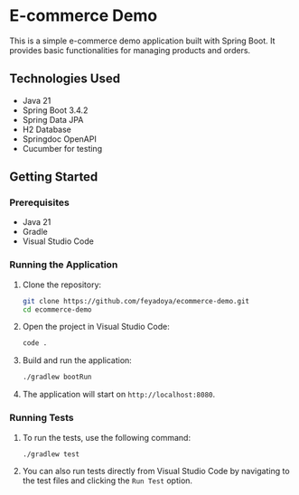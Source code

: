 # E-commerce Demo

This is a simple e-commerce demo application built with Spring Boot. It provides basic functionalities for managing products and orders.

## Technologies Used

- Java 21
- Spring Boot 3.4.2
- Spring Data JPA
- H2 Database
- Springdoc OpenAPI
- Cucumber for testing

## Getting Started

### Prerequisites

- Java 21
- Gradle
- Visual Studio Code

### Running the Application

1. Clone the repository:
    ```sh
    git clone https://github.com/feyadoya/ecommerce-demo.git
    cd ecommerce-demo
    ```

2. Open the project in Visual Studio Code:
    ```sh
    code .
    ```

3. Build and run the application:
    ```sh
    ./gradlew bootRun
    ```

4. The application will start on `http://localhost:8080`.

### Running Tests

1. To run the tests, use the following command:
    ```sh
    ./gradlew test
    ```

2. You can also run tests directly from Visual Studio Code by navigating to the test files and clicking the `Run Test` option.
